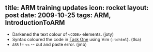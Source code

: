 title: ARM training updates
icon: rocket
layout: post
date: 2009-10-25
tags: ARM, IntroductionToARM
----

* Darkened the text colour of `<CODE>` elements. (joty)
* Syntax coloured the code in [Task One](/arm/introduction-to-arm/task-one.html) using Vim (`:tohtml`). (tlsa)
* `ASR` != `<<` -- cut and paste error.  (jmb)
